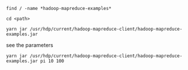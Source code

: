 `find / -name *hadoop-mapreduce-examples*`

`cd <path>`

`yarn jar /usr/hdp/current/hadoop-mapreduce-client/hadoop-mapreduce-examples.jar`

see the parameters

`yarn jar /usr/hdp/current/hadoop-mapreduce-client/hadoop-mapreduce-examples.jar pi 10 100`
